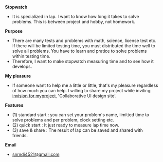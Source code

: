 **Stopwatch**
 - It is specialized in lap. I want to know how long it takes to solve problems. This is between project and hobby, not homework.

**Purpose**
 - There are many tests and problems with math, science, license test etc. If there will be limited testing time, you must distributed 
   the time well to solve all problems. You have to learn and pratice to solve problems within testing time. 
 - Therefore, I want to make stopwatch measuring time and to see how it develops.
 
**My pleasure**
 - If someone want to help me a little or little, that's my pleasure regardless of how much you can help. I willing to share my project
   while inviting [invision for myproject](https://invis.io/DPGNB45J8HV), 'Collaborative UI design site'.
   
**Features**
- (1) standard start : you can set your problem's name, limitted time to solve problems and per problem, clock setting etc. 
- (2) quick start : It just ready to measure lap time now.
- (3) save & share : The result of lap can be saved and shared with friends.

**Email**
- snrndi4521@gmail.com
